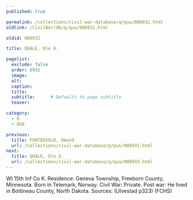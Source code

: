```yaml
---
published: true

permalink: /collections/civil-war-database/q/qua/008932.html
oldlink: /CivilWar/db/q/qua/008932.html

oldid: 008932

title: QUALE, Ole O.

pagelist:
  exclude: false
  order: 8932
  image: 
  alt:
  caption:
  title:
  subtitle:      # Defaults to page subtitle
  teaser:

category: 
  - Q 
  - QUA

previous:
  title: PUNTERVOLD, Omund
  url: /collections/civil-war-database/p/pun/008931.html  
next:
  title: QUALE, Ole O.
  url: /collections/civil-war-database/q/qua/008933.html   
---
```

WI 15th Inf Co K. Residence: Geneva Township, Freeborn County, Minnesota. Born in Telemark, Norway. Civil War: Private. Post war: He lived in Bottineau County, North Dakota. Sources: (Ulvestad p323) (FCHS)